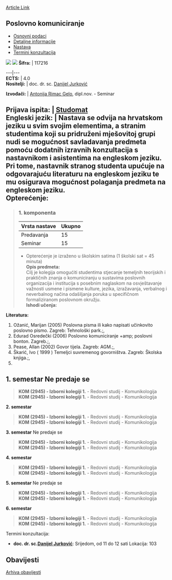[Article Link](https://www.fhs.hr/predmet/poskom)

## Poslovno komuniciranje
  * [Osnovni podaci](https://www.fhs.hr/predmet/poskom#v1id-523806_96258_1_0 "Osnovni podaci")
  * [Detaljne informacije](https://www.fhs.hr/predmet/poskom#v1id-523806_96258_1_1 "Detaljne informacije")
  * [Nastava](https://www.fhs.hr/predmet/poskom#v1id-523806_96258_1_2 "Nastava")
  * [Termini konzultacija](https://www.fhs.hr/predmet/poskom#v1id-523806_96258_1_3 "Termini konzultacija")


[![](https://www.fhs.hr/img/flags/gif/hr.gif)](https://www.fhs.hr/predmet/poskom) [![](https://www.fhs.hr/img/flags/gif/gb.gif)](https://www.fhs.hr/en/course/buscom)
**Šifra:** |  117216  
  
---|---  
**ECTS:** |  4.0   
**Nositelji:** |  doc. dr. sc. [Danijel Jurković](https://www.fhs.hr/djelatnik/danijel.jurkovic)   
  
**Izvođači:** |  [Antonija Rimac Gelo](https://www.fhs.hr/djelatnik/antonija.rimac_gelo), dipl.nov. - Seminar  
  
**Prijava ispita:** |  [Studomat](http://www.isvu.hr/studomat)  
**Engleski jezik:** |  Nastava se odvija na hrvatskom jeziku u svim svojim elementima, a stranim studentima koji su pridruženi mješovitoj grupi nudi se mogućnost savladavanja predmeta pomoću dodatnih izravnih konzultacija s nastavnikom i asistentima na engleskom jeziku. Pri tome, nastavnik stranog studenta upućuje na odgovarajuću literaturu na engleskom jeziku te mu osigurava mogućnost polaganja predmeta na engleskom jeziku.   
**Opterećenje:**  
---  
> ### 1. komponenta
> | Vrsta nastave | Ukupno  
> ---|---  
> Predavanja | 15  
> Seminar | 15  
> * Opterećenje je izraženo u školskim satima (1 školski sat = 45 minuta)   
**Opis predmeta:**  
> Cilj je kolegija omogućiti studentima stjecanje temeljnih teorijskih i praktičnih znanja o komuniciranju u sustavima poslovnih organizacija i institucija s posebnim naglaskom na osvještavanje važnosti usmene i pismene kulture, jezika, izražavanja, verbalnog i neverbalnog načina odašiljanja poruka u specifičnom formaliziranom poslovnom okružju.  
**Ishodi učenja:**  

  
**Literatura:**  
  1. Ožanić, Marijan (2005) Poslovna pisma ili kako napisati učinkovito poslovno pismo. Zagreb: Tehnološki park.;, 
  2. Edurad Osredečki (2006) Poslovno komuniciranje +amp; poslovni bonton. Zagreb.;, 
  3. Pease, Allan (2002) Govor tijela. Zagreb: AGM.;, 
  4. Škarić, Ivo ( 1999 ) Temeljci suvremenog govorništva. Zagreb: Školska knjiga.;, 
  5. 
  
**1. semestar** Ne predaje se  
---  
> **KOM (2945) - Izborni kolegiji 1.** - Redovni studij - Komunikologija  
>  **KOM (2945) - Izborni kolegiji 1.** - Redovni studij - Komunikologija  
>   
  
**2. semestar**  
> **KOM (2945) - Izborni kolegiji 1.** - Redovni studij - Komunikologija  
>  **KOM (2945) - Izborni kolegiji 1.** - Redovni studij - Komunikologija  
>   
  
**3. semestar** Ne predaje se  
> **KOM (2945) - Izborni kolegiji 1.** - Redovni studij - Komunikologija  
>  **KOM (2945) - Izborni kolegiji 1.** - Redovni studij - Komunikologija  
>   
  
**4. semestar**  
> **KOM (2945) - Izborni kolegiji 1.** - Redovni studij - Komunikologija  
>  **KOM (2945) - Izborni kolegiji 1.** - Redovni studij - Komunikologija  
>   
  
**5. semestar** Ne predaje se  
> **KOM (2945) - Izborni kolegiji 1.** - Redovni studij - Komunikologija  
>  **KOM (2945) - Izborni kolegiji 1.** - Redovni studij - Komunikologija  
>   
  
**6. semestar**  
> **KOM (2945) - Izborni kolegiji 1.** - Redovni studij - Komunikologija  
>  **KOM (2945) - Izborni kolegiji 1.** - Redovni studij - Komunikologija  
>   
Termini konzultacija: 
  * **doc. dr. sc.[Danijel Jurković](https://www.fhs.hr/djelatnik/danijel.jurkovic)**: 
Srijedom, od 11 do 12 sati
Lokacija: 103 


## Obavijesti
[Arhiva obavijesti](https://www.fhs.hr/predmet/poskom?@=20pks#news_79646 "Arhiva obavijesti")
